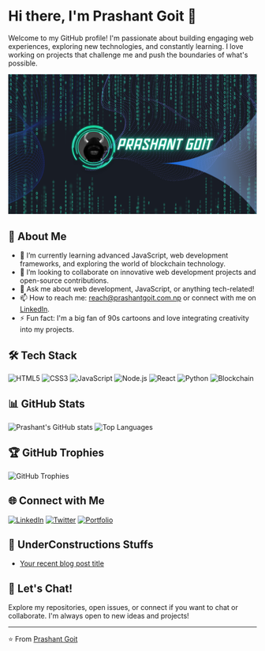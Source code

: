 # Hi there, I'm Prashant Goit 👋

Welcome to my GitHub profile! I'm passionate about building engaging web experiences, exploring new technologies, and constantly learning. I love working on projects that challenge me and push the boundaries of what's possible.

![GitHub Banner](https://github.com/PrashantGoit/PrashantGoit/blob/main/Prashant%20Goit.png?raw=true) <!-- Optional: Add a custom banner image URL here -->

## 🚀 About Me

- 🌱 I’m currently learning advanced JavaScript, web development frameworks, and exploring the world of blockchain technology.
- 👯 I’m looking to collaborate on innovative web development projects and open-source contributions.
- 💬 Ask me about web development, JavaScript, or anything tech-related!
- 📫 How to reach me: [reach@prashantgoit.com.np](mailto:reach@prashantgoit.com.np) or connect with me on [LinkedIn](https://www.linkedin.com/in/prashantgoit).
- ⚡ Fun fact: I'm a big fan of 90s cartoons and love integrating creativity into my projects.

## 🛠️ Tech Stack

![HTML5](https://img.shields.io/badge/html5-%23E34F26.svg?style=flat&logo=html5&logoColor=white)
![CSS3](https://img.shields.io/badge/css3-%231572B6.svg?style=flat&logo=css3&logoColor=white)
![JavaScript](https://img.shields.io/badge/javascript-%23323330.svg?style=flat&logo=javascript&logoColor=%23F7DF1E)
![Node.js](https://img.shields.io/badge/node.js-%2343853D.svg?style=flat&logo=node.js&logoColor=white)
![React](https://img.shields.io/badge/react-%2320232a.svg?style=flat&logo=react&logoColor=%2361DAFB)
![Python](https://img.shields.io/badge/python-%2314354C.svg?style=flat&logo=python&logoColor=white)
![Blockchain](https://img.shields.io/badge/blockchain-%232E3B4E.svg?style=flat&logo=blockchain-dot-com&logoColor=white)

## 📊 GitHub Stats

![Prashant's GitHub stats](https://github-readme-stats.vercel.app/api?username=PrashantGoit&show_icons=true&theme=radical)
![Top Languages](https://github-readme-stats.vercel.app/api/top-langs/?username=PrashantGoit&layout=compact&theme=radical)

## 🏆 GitHub Trophies

![GitHub Trophies](https://github-profile-trophy.vercel.app/?username=PrashantGoit&theme=radical&no-bg=true&no-frame=true&column=7)

## 🌐 Connect with Me

[![LinkedIn](https://img.shields.io/badge/LinkedIn-%230077B5.svg?style=flat&logo=linkedin&logoColor=white)](https://www.linkedin.com/in/prashantgoit/)
[![Twitter](https://img.shields.io/badge/Twitter-%231DA1F2.svg?style=flat&logo=twitter&logoColor=white)](https://x.com/PrashantGoit)
[![Portfolio](https://img.shields.io/badge/Portfolio-%23ff69b4.svg?style=flat&logo=google-chrome&logoColor=white)](https://www.prashantgoit.com.np/)

## 📕 UnderConstructions Stuffs


- [Your recent blog post title](https://www.prashantgoit.com.np/Exclusive/#)

## 💬 Let's Chat!

Explore my repositories, open issues, or connect if you want to chat or collaborate. I'm always open to new ideas and projects!

---

⭐️ From [Prashant Goit](https://github.com/PrashantGoit)
